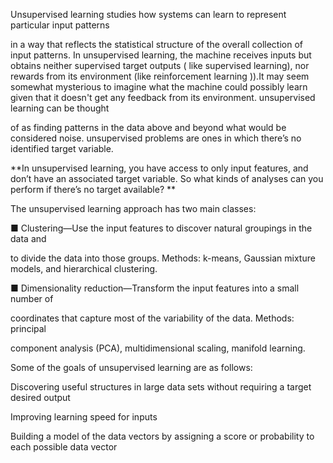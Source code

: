 Unsupervised learning studies how systems can learn to represent particular input patterns

in a way that reflects the statistical structure of the overall collection of input patterns. In unsupervised learning, the machine receives inputs but obtains neither supervised target outputs \( like supervised learning\), nor rewards from its environment \(like reinforcement learning \)\).It may seem somewhat mysterious to imagine what the machine could possibly learn given that it doesn't get any feedback from its environment. unsupervised learning can be thought

of as finding patterns in the data above and beyond what would be considered noise. unsupervised problems are ones in which there’s no identified target variable.



**In unsupervised learning, you have access to only input features, and don’t have an associated target variable. So what kinds of analyses can you perform if there’s no target available? **



The unsupervised learning approach has two main classes:

■ Clustering—Use the input features to discover natural groupings in the data and

to divide the data into those groups. Methods: k-means, Gaussian mixture models, and hierarchical clustering.

■ Dimensionality reduction—Transform the input features into a small number of

coordinates that capture most of the variability of the data. Methods: principal

component analysis \(PCA\), multidimensional scaling, manifold learning.



Some of the goals of unsupervised learning are as follows:

Discovering useful structures in large data sets without requiring a target desired output

Improving learning speed for inputs

Building a model of the data vectors by assigning a score or probability to each possible data vector

